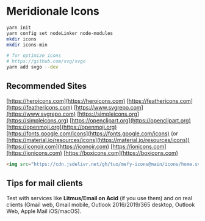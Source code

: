 # Meridionale Icons

```sh
yarn init
yarn config set nodeLinker node-modules
mkdir icons
mkdir icons-min

# for optimize icons
# https://github.com/svg/svgo
yarn add svgo --dev
```

## Recommended Sites

[https://heroicons.com](https://heroicons.com)
[https://feathericons.com](https://feathericons.com)
[https://www.svgrepo.com](https://www.svgrepo.com)
[https://simpleicons.org](https://simpleicons.org)
[https://openclipart.org](https://openclipart.org)
[https://openmoji.org](https://openmoji.org)
[https://fonts.google.com/icons](https://fonts.google.com/icons) (or [https://material.io/resources/icons](https://material.io/resources/icons))
[https://iconoir.com](https://iconoir.com)
[https://ionicons.com](https://ionicons.com)
[https://boxicons.com](https://boxicons.com)

```html
<img src="https://cdn.jsdelivr.net/gh/tuo/mefy-icons@main/icons/home.svg" width="20" height="20" alt="Home" style="display:inline-block;border:0;" />
```

## Tips for mail clients

Test with services like **Litmus/Email on Acid** (if you use them) and on real clients (Gmail web, Gmail mobile, Outlook 2016/2019/365 desktop, Outlook Web, Apple Mail iOS/macOS).